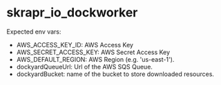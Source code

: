 ﻿# skrapr_io_dockworker


Expected env vars:

* AWS_ACCESS_KEY_ID: AWS Access Key
* AWS_SECRET_ACCESS_KEY: AWS Secret Access Key
* AWS_DEFAULT_REGION: AWS Region (e.g. 'us-east-1').
* dockyardQueueUrl: Url of the AWS SQS Queue.
* dockyardBucket: name of the bucket to store downloaded resources.